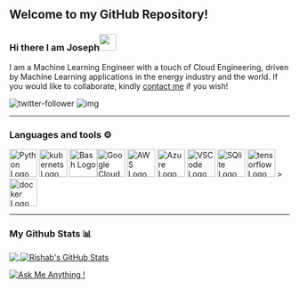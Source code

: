 ## Welcome to my GitHub Repository!
### Hi there I am Joseph<img src="https://raw.githubusercontent.com/MartinHeinz/MartinHeinz/master/wave.gif" width="30px">
I am a Machine Learning Engineer with a touch of Cloud Engineering, driven by Machine Learning applications in the energy industry and the world.  If you would like to collaborate, kindly [contact me](https://github.com/yohanesnuwara/yohanesnuwara#-contact-me) if you wish!
<br/>


![twitter-follower](https://img.shields.io/twitter/follow/ace_sprint?style=social) ![img](https://img.shields.io/badge/LinkedIn-0077B5?style=for-the-badge&logo=linkedin&logoColor=white)

---

### Languages and tools ⚙️
<!-- For more icons please follow  https://github.com/MikeCodesDotNET/ColoredBadges -->
<p>
<img src="https://cdn.worldvectorlogo.com/logos/python-5.svg" alt="Python Logo" width="50" height="50"/> <img src="https://github.com/Josepholaidepetro/olaidejoseph/blob/main/svgs/kubernets.svg" alt="kubernets Logo" width="50" height="50"/> <img src="https://cdn.worldvectorlogo.com/logos/bash-1.svg" alt="Bash Logo" width="50" height="50"/><img src="https://github.com/Josepholaidepetro/olaidejoseph/blob/main/svgs/google-cloud-1.svg" alt="Google Cloud Logo" width="50" height="50"/> <img src="https://cdn.worldvectorlogo.com/logos/aws-2.svg" alt="AWS Logo" width="50" height="50"/> <img src="https://cdn.worldvectorlogo.com/logos/azure-1.svg" alt="Azure Logo" width="50" height="50"/> <img src="https://cdn.worldvectorlogo.com/logos/visual-studio-code-1.svg" alt="VSCode Logo" width="50" height="50"/> <img src="https://github.com/Josepholaidepetro/olaidejoseph/blob/main/svgs/sqlite.svg" alt="SQlite Logo" width="50" height="50"/> <img src="https://github.com/Josepholaidepetro/olaidejoseph/blob/main/svgs/tensorflow-2.svg" alt="tensorflow Logo" width="50" height="50"/> > <img src="https://github.com/Josepholaidepetro/olaidejoseph/blob/main/svgs/docker-3.svg" alt="docker Logo" width="50" height="50"/>
  
</p>

---
### My Github Stats 📊

<a href="https://github.com/Josepholaidepetro/olaidejoseph">
  <img align="center" src="https://github-readme-stats.vercel.app/api/top-langs/?username=Josepholaidepetro&hide=java,html&title_color=ffffff&text_color=c9cacc&icon_color=2bbc8a&bg_color=1d1f21" />
</a>
<a href="https://github.com/Josepholaidepetro/olaidejoseph/">
  <img align="center" src="https://github-readme-stats.vercel.app/api?username=Josepholaidepetro&show_icons=true&line_height=27&count_private=true&title_color=ffffff&text_color=c9cacc&icon_color=2bbc8a&bg_color=1d1f21" alt="Rishab's GitHub Stats" />
</a>


[![Ask Me Anything !](https://img.shields.io/badge/Ask%20me-anything-1abc9c.svg)](https://GitHub.com/Naereen/ama)
